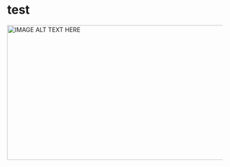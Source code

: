 # test

<a href="https://v.youku.com/v_show/id_XMzgxMDgzNDQyMA==.html?spm=a2hzp.8244740.0.0
" target="_blank"><img src="http://img.youtube.com/vi/ojBB07JvDrY/0.jpg" 
alt="IMAGE ALT TEXT HERE" width="560" height="315" border="0" /></a>  
